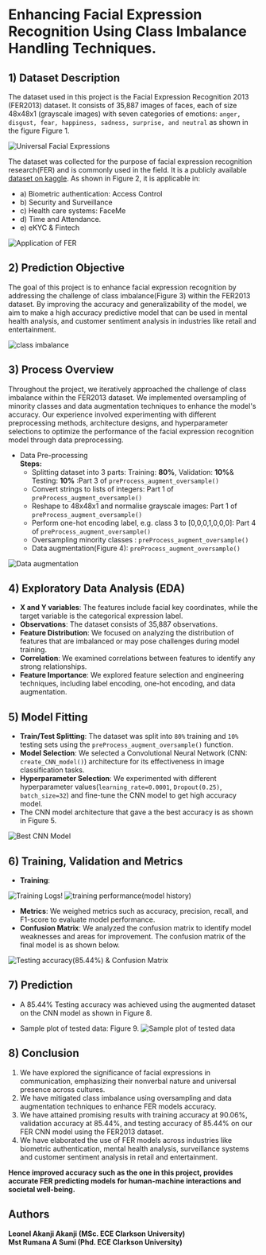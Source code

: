 # Enhancing Facial Expression Recognition Using Class Imbalance Handling Techniques.


## 1) Dataset Description

The dataset used in this project is the Facial Expression Recognition 2013 (FER2013) dataset. It consists of 35,887 images of faces, each of size 48x48x1 (grayscale images) with seven categories of emotions: `anger, disgust, fear, happiness, sadness, surprise, and neutral` as shown in the figure Figure 1. 

![Universal Facial Expressions](figures/image-1.png)

The dataset was collected for the purpose of facial expression recognition research(FER) and is commonly used in the field. It is a publicly available [dataset on kaggle](https://www.kaggle.com/code/lxyuan0420/facial-expression-recognition-using-cnn/input). As shown in Figure 2, it is applicable in:
 - a) Biometric authentication: Access Control
 - b) Security and Surveillance 
 - c) Health care systems: FaceMe
 - d) Time and Attendance.
 - e) eKYC & Fintech

![Application of FER](figures/image-2.png)

## 2) Prediction Objective

The goal of this project is to enhance facial expression recognition by addressing the challenge of class imbalance(Figure 3) within the FER2013 dataset. By improving the accuracy and generalizability of the model, we aim to make a high accuracy predictive model that can be used  in mental health analysis, and customer sentiment analysis in industries like retail and entertainment.

![class imbalance](figures/image-3.png)

## 3) Process Overview

Throughout the project, we iteratively approached the challenge of class imbalance within the FER2013 dataset. We implemented oversampling of minority classes and data augmentation techniques to enhance the model's accuracy. Our experience involved experimenting with different preprocessing methods, architecture designs, and hyperparameter selections to optimize the performance of the facial expression recognition model through data preprocessing.

- Data Pre-processing <br>
    **Steps:**
    - Splitting dataset into 3 parts: Training: **80%**, Validation: **10%**& Testing: **10%** :Part 3 of  `preProcess_augment_oversample()`
    - Convert strings to lists of integers: Part 1 of  `preProcess_augment_oversample()`
    - Reshape to 48x48x1 and normalise grayscale images: Part 1 of   `preProcess_augment_oversample()`
    -  Perform one-hot encoding label, e.g. class 3 to [0,0,0,1,0,0,0]: Part 4 of `preProcess_augment_oversample()`
    - Oversampling minority classes : `preProcess_augment_oversample()`
    - Data augmentation(Figure 4): `preProcess_augment_oversample()`

![Data augmentation](figures/image-4.png)

## 4) Exploratory Data Analysis (EDA)

- **X and Y variables**: The features include facial key coordinates, while the target variable is the categorical expression label.
- **Observations**: The dataset consists of 35,887 observations.
- **Feature Distribution**: We focused on analyzing the distribution of features that are imbalanced or may pose challenges during model training.
- **Correlation**: We examined correlations between features to identify any strong relationships.
- **Feature Importance**: We explored feature selection and engineering techniques, including label encoding, one-hot encoding, and data augmentation.

## 5) Model Fitting 
- **Train/Test Splitting**: The dataset was split into `80%` training and `10%` testing sets using the  `preProcess_augment_oversample()` function.
- **Model Selection**: We selected a Convolutional Neural Network (CNN: `create_CNN_model()`) architecture for its effectiveness in image classification tasks.
- **Hyperparameter Selection**: We experimented with different hyperparameter values(`learning_rate=0.0001`, `Dropout(0.25)`, `batch_size=32`) and fine-tune the CNN model to get high accuracy model. 
- The CNN model architecture that gave a the best accuracy is as shown in Figure 5.

![Best CNN Model](figures/image-5.png)

## 6) Training, Validation and Metrics
- **Training**: 

![Training Logs](figures/image-6.png)!
![training performance(model history) ](figures/image-7.png)

- **Metrics**: We weighed metrics such as accuracy, precision, recall, and F1-score to evaluate model performance.
- **Confusion Matrix**: We analyzed the confusion matrix to identify model weaknesses and areas for improvement. The confusion matrix of the final model is as shown below.

![Testing accuracy(85.44%) & Confusion Matrix](figures/image-8.png)

## 7) Prediction
- A 85.44% Testing accuracy was achieved using the augmented dataset on the CNN model as shown in Figure 8.


- Sample plot of tested data: Figure 9.
    ![Sample plot of tested data](figures/image-9.png)

## 8) Conclusion

1) We have explored the significance of facial expressions in communication, emphasizing their nonverbal nature and universal presence across cultures.
2) We have mitigated class imbalance using oversampling and data augmentation techniques to enhance FER models accuracy.
3) We have attained promising results with training accuracy at 90.06%, validation accuracy at 85.44%, and testing accuracy of 85.44% on our FER CNN model using the FER2013 dataset.
4) We have elaborated the use of FER models across industries like biometric authentication, mental health analysis, surveillance systems and customer sentiment analysis in retail and entertainment.

**Hence improved accuracy such as the one in this project, provides  accurate FER predicting models for human-machine interactions and societal well-being.**


## Authors

**Leonel Akanji Akanji (MSc. ECE Clarkson University)**  
**Mst Rumana A Sumi (Phd. ECE Clarkson University)**
